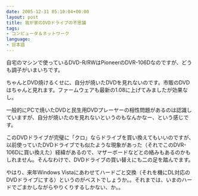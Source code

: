 ```yaml
---
date: 2005-12-31 05:10:04+00:00
layout: post
title: 我が家のDVDドライブの不思議
tags:
- コンピュータ＆ネットワーク
language:
- 日本語
---
```


自宅のマシンで使っているDVD-R/RWはPioneerのDVR-106Dなのですが、どうも調子がいまいちです。

ちゃんとDVD焼けるくせに、自分が焼いたDVDを見れないのです。市販のDVDはちゃんと見れます。ファームウェアも最新の1.08に上げてみましたが効果なし。

一般的にPCで焼いたDVDと民生用DVDプレーヤーの相性問題があるのは認識していますが、自分が焼いたのを見れないというのもなんかなー、という感じです。

このDVDドライブが完璧に「クロ」ならドライブを買い換えてもいいのですが、以前使っていたDVDドライブでも似たような現象があった（それでこのDVR-106Dに買い換えた）経緯があるので、マザーボードなどとの絡みもあるのかもしれません。そんなわけで、DVDドライブの買い替えにも二の足を踏んでます。

やはり、来年Windows Vistaにあわせてハードごと交換（それを機にDL対応のDVDドライブにする）というのがベストでしょうか。。それまでは、いまのハードでごまかしながらやりくりするしかない、か。。
